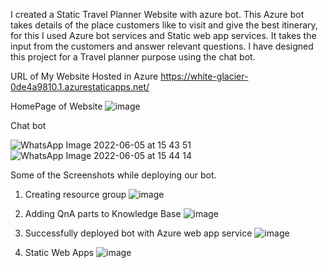 I created a Static Travel Planner Website with azure bot. This Azure bot takes details of the place customers like to visit and give the best itinerary, for this I used Azure bot services and Static web app services. It takes the input from the customers and answer relevant questions. I have designed this project for a Travel planner purpose using the chat bot.

URL of My Website Hosted in Azure https://white-glacier-0de4a9810.1.azurestaticapps.net/

HomePage of Website
![image](https://user-images.githubusercontent.com/104244498/172045847-a8b45b83-a3a1-400b-8dfe-0c86477cffdb.png)

Chat bot

![WhatsApp Image 2022-06-05 at 15 43 51](https://user-images.githubusercontent.com/104244498/172045896-16bf06c5-216e-4991-8608-b62ef5c5e63d.jpg)
![WhatsApp Image 2022-06-05 at 15 44 14](https://user-images.githubusercontent.com/104244498/172045903-9f2fe210-0bf7-4394-a7be-da611a1e4b53.jpg)

Some of the Screenshots while deploying our bot.

  1. Creating resource group
  ![image](https://user-images.githubusercontent.com/104244498/172046014-58167e90-d2ba-4b0a-ac1e-5690d09f649f.png)

  2. Adding QnA parts to Knowledge Base
  ![image](https://user-images.githubusercontent.com/104244498/172046262-3ed5c325-4156-400d-b389-2a00b8b5ae7d.png)


  3. Successfully deployed bot with Azure web app service
  ![image](https://user-images.githubusercontent.com/104244498/172046172-f252c93b-da0e-400b-b4fc-a652362a941c.png)

  4. Static Web Apps
  ![image](https://user-images.githubusercontent.com/104244498/172046194-1c0ff262-9903-4cc6-b1dd-c43340f6dfb0.png)
